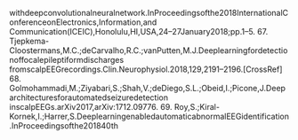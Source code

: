 withdeepconvolutionalneuralnetwork.InProceedingsofthe2018InternationalConferenceonElectronics,Information,and
Communication(ICEIC),Honolulu,HI,USA,24–27January2018;pp.1–5.
67. Tjepkema-Cloostermans,M.C.;deCarvalho,R.C.;vanPutten,M.J.Deeplearningfordetectionoffocalepileptiformdischarges
fromscalpEEGrecordings.Clin.Neurophysiol.2018,129,2191–2196.[CrossRef]
68. Golmohammadi,M.;Ziyabari,S.;Shah,V.;deDiego,S.L.;Obeid,I.;Picone,J.Deeparchitecturesforautomatedseizuredetection
inscalpEEGs.arXiv2017,arXiv:1712.09776.
69. Roy,S.;Kiral-Kornek,I.;Harrer,S.DeeplearningenabledautomaticabnormalEEGidentification.InProceedingsofthe201840th